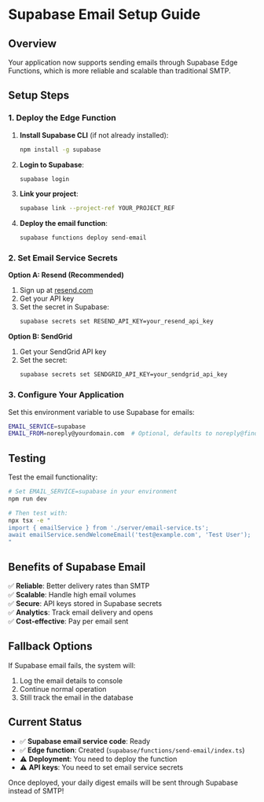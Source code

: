 # Supabase Email Setup Guide

## Overview
Your application now supports sending emails through Supabase Edge Functions, which is more reliable and scalable than traditional SMTP.

## Setup Steps

### 1. Deploy the Edge Function
1. **Install Supabase CLI** (if not already installed):
   ```bash
   npm install -g supabase
   ```

2. **Login to Supabase**:
   ```bash
   supabase login
   ```

3. **Link your project**:
   ```bash
   supabase link --project-ref YOUR_PROJECT_REF
   ```

4. **Deploy the email function**:
   ```bash
   supabase functions deploy send-email
   ```

### 2. Set Email Service Secrets

**Option A: Resend (Recommended)**
1. Sign up at [resend.com](https://resend.com) 
2. Get your API key
3. Set the secret in Supabase:
   ```bash
   supabase secrets set RESEND_API_KEY=your_resend_api_key
   ```

**Option B: SendGrid**
1. Get your SendGrid API key
2. Set the secret:
   ```bash
   supabase secrets set SENDGRID_API_KEY=your_sendgrid_api_key
   ```

### 3. Configure Your Application

Set this environment variable to use Supabase for emails:
```bash
EMAIL_SERVICE=supabase
EMAIL_FROM=noreply@yourdomain.com  # Optional, defaults to noreply@findhiddenjobs.com
```

## Testing

Test the email functionality:
```bash
# Set EMAIL_SERVICE=supabase in your environment
npm run dev

# Then test with:
npx tsx -e "
import { emailService } from './server/email-service.ts';
await emailService.sendWelcomeEmail('test@example.com', 'Test User');
"
```

## Benefits of Supabase Email

✅ **Reliable**: Better delivery rates than SMTP  
✅ **Scalable**: Handle high email volumes  
✅ **Secure**: API keys stored in Supabase secrets  
✅ **Analytics**: Track email delivery and opens  
✅ **Cost-effective**: Pay per email sent  

## Fallback Options

If Supabase email fails, the system will:
1. Log the email details to console
2. Continue normal operation
3. Still track the email in the database

## Current Status

- ✅ **Supabase email service code**: Ready
- ✅ **Edge function**: Created (`supabase/functions/send-email/index.ts`)
- ⚠️ **Deployment**: You need to deploy the function
- ⚠️ **API keys**: You need to set email service secrets

Once deployed, your daily digest emails will be sent through Supabase instead of SMTP!